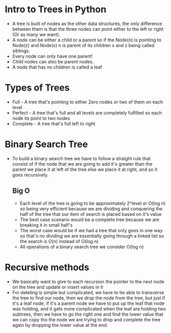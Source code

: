 # Intro to Trees in Python
- A tree is built of nodes as the other data structures, the only difference between them is that the three nodes can 
 point either to the left or right (Or as many we want).
- A node can be either a child or a parent so if the Node(n) is pointing to Node(z) and Node(x) n is parent of its 
  children x and z being called siblings.
- Every node can only have one parent!
- Child nodes can also be parent nodes.
- A node that has no children is called a leaf

# Types of Trees
* Full - A tree that's pointing to either Zero nodes or two of them on each level
* Perfect - A tree that's full and all levels are completely fulfilled so each node its point to two nodes
* Complete - A tree that's full left to right

# Binary Search Tree
  - To build a binary search tree we have to follow a straight rule that consist of if the node that we are going to add
    it's greater than the parent we place it at left of the tree else we place it at right, and so it goes recursively.
    ## Big O 
    - Each level of the tree is going to be approximately 2^level or O(log n) so being very efficient because we 
      are dividing and conquering the half of the tree that our item of search is placed based on it's value
    - The best case scenario would be a complete tree because we are breaking it in small half's
    - The worst case would be if we had a tree that only goes in one way so that's no dividing we are essentially going 
      through a linked list so the search is O(n) instead of O(log n)
    - All operations of a binary search tree we consider O(log n)

# Recursive methods
- We basically want to give to each recursion the pointer to the next node on the tree and update or insert values in it
- For deleting is simple but complicated, we have to be able to transverse the tree to find our node, then we drop the
  node from the tree, but just if it's a leaf node, if it's a parent node we have to put up the leaf that node was holding,
  and it gets more complicated when the leaf are holding two subtrees, then we have to go the right one and find the lower
  value that we can copy tho the node we are trying to drop and complete the tree again by dropping the lower value at the end.
